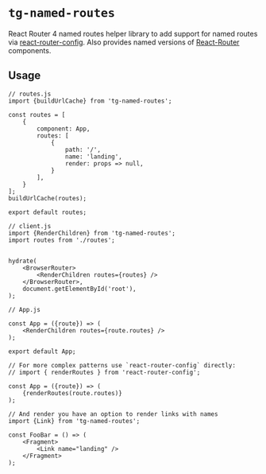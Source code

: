 # `tg-named-routes`

React Router 4 named routes helper library to add support for named routes via [react-router-config](https://github.com/ReactTraining/react-router/tree/master/packages/react-router-config).
Also provides named versions of [React-Router](https://github.com/ReactTraining/react-router/tree/master/packages/react-router) components.

## Usage

```
// routes.js
import {buildUrlCache} from 'tg-named-routes';

const routes = [
    {
        component: App,
        routes: [
            {
                path: '/',
                name: 'landing',
                render: props => null,
            }
        ],
    }
];
buildUrlCache(routes);

export default routes;

// client.js
import {RenderChildren} from 'tg-named-routes';
import routes from './routes';


hydrate(
    <BrowserRouter>
        <RenderChildren routes={routes} />
    </BrowserRouter>,
    document.getElementById('root'),
);

// App.js

const App = ({route}) => (
    <RenderChildren routes={route.routes} />
);

export default App;

// For more complex patterns use `react-router-config` directly:
// import { renderRoutes } from 'react-router-config';

const App = ({route}) => (
    {renderRoutes(route.routes)}
);

// And render you have an option to render links with names
import {Link} from 'tg-named-routes';

const FooBar = () => (
    <Fragment>
        <Link name="landing" />
    </Fragment>
);

```

